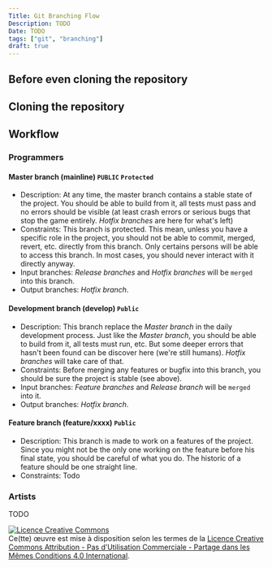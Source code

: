 ```yaml
---
Title: Git Branching Flow
Description: TODO
Date: TODO
tags: ["git", "branching"]
draft: true
---
```


## Before even cloning the repository

## Cloning the repository

## Workflow
### Programmers
#### Master branch (mainline) `PUBLIC` `Protected`
- Description: At any time, the master branch contains a stable state of the project. 
You should be able to build from it, all tests must pass and no errors should be visible (at least crash errors or serious bugs that stop the game entirely. *Hotfix branches* are here for what's left)
- Constraints: This branch is protected. This mean, unless you have a specific role in the project, you should not be able to commit, merged, revert, etc. directly from this branch.
Only certains persons will be able to access this branch. In most cases, you should never interact with it directly anyway.
- Input branches: *Release branches* and *Hotfix branches* will be `merged` into this branch.
- Output branches: *Hotfix branch*.
#### **Development branch** (develop) `Public`
- Description: This branch replace the *Master branch* in the daily development process.
Just like the *Master branch*, you should be able to build from it, all tests must run, etc. 
But some deeper errors that hasn't been found can be discover here (we're still humans). *Hotfix branches* will take care of that.
- Constraints: Before merging any features or bugfix into this branch, you should be sure the project is stable (see above).
- Input branches: *Feature branches* and *Release branch* will be `merged` into it.
- Output branches: *Hotfix branch*.
#### **Feature branch** (feature/xxxx) `Public` 
- Description: This branch is made to work on a features of the project. Since you might not be the only one working on the feature before his final state, you should be careful of what you do. The historic of a feature should be one straight line.
- Constraints: Todo

### Artists
TODO

<a rel="license" href="http://creativecommons.org/licenses/by-nc-sa/4.0/"><img alt="Licence Creative Commons" style="border-width:0" src="https://i.creativecommons.org/l/by-nc-sa/4.0/88x31.png" /></a><br />Ce(tte) œuvre est mise à disposition selon les termes de la <a rel="license" href="http://creativecommons.org/licenses/by-nc-sa/4.0/">Licence Creative Commons Attribution - Pas d’Utilisation Commerciale - Partage dans les Mêmes Conditions 4.0 International</a>.
